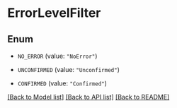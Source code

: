 # ErrorLevelFilter

## Enum


* `NO_ERROR` (value: `"NoError"`)

* `UNCONFIRMED` (value: `"Unconfirmed"`)

* `CONFIRMED` (value: `"Confirmed"`)


[[Back to Model list]](../README.md#documentation-for-models) [[Back to API list]](../README.md#documentation-for-api-endpoints) [[Back to README]](../README.md)


